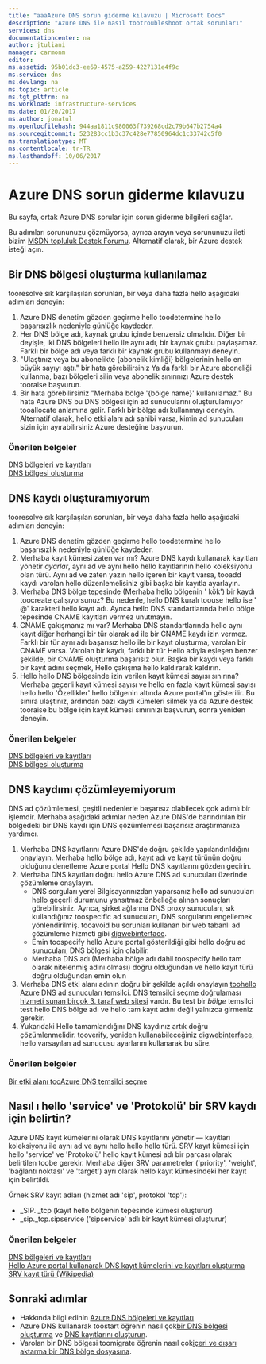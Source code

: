 ```yaml
---
title: "aaaAzure DNS sorun giderme kılavuzu | Microsoft Docs"
description: "Azure DNS ile nasıl tootroubleshoot ortak sorunları"
services: dns
documentationcenter: na
author: jtuliani
manager: carmonm
editor: 
ms.assetid: 95b01dc3-ee69-4575-a259-4227131e4f9c
ms.service: dns
ms.devlang: na
ms.topic: article
ms.tgt_pltfrm: na
ms.workload: infrastructure-services
ms.date: 01/20/2017
ms.author: jonatul
ms.openlocfilehash: 944aa1811c980063f739268cd2c79b647b2754a4
ms.sourcegitcommit: 523283cc1b3c37c428e77850964dc1c33742c5f0
ms.translationtype: MT
ms.contentlocale: tr-TR
ms.lasthandoff: 10/06/2017
---
```

# <a name="azure-dns-troubleshooting-guide"></a>Azure DNS sorun giderme kılavuzu

Bu sayfa, ortak Azure DNS sorular için sorun giderme bilgileri sağlar.

Bu adımları sorununuzu çözmüyorsa, ayrıca arayın veya sorununuzu ileti bizim [MSDN topluluk Destek Forumu](https://social.msdn.microsoft.com/Forums/en-US/home?forum=WAVirtualMachinesVirtualNetwork). Alternatif olarak, bir Azure destek isteği açın.


## <a name="i-cant-create-a-dns-zone"></a>Bir DNS bölgesi oluşturma kullanılamaz

tooresolve sık karşılaşılan sorunları, bir veya daha fazla hello aşağıdaki adımları deneyin:

1.  Azure DNS denetim gözden geçirme hello toodetermine hello başarısızlık nedeniyle günlüğe kaydeder.
2.  Her DNS bölge adı, kaynak grubu içinde benzersiz olmalıdır. Diğer bir deyişle, iki DNS bölgeleri hello ile aynı adı, bir kaynak grubu paylaşamaz. Farklı bir bölge adı veya farklı bir kaynak grubu kullanmayı deneyin.
3.  "Ulaştınız veya bu abonelikte {abonelik kimliği} bölgelerinin hello en büyük sayıyı aştı." bir hata görebilirsiniz Ya da farklı bir Azure aboneliği kullanma, bazı bölgeleri silin veya abonelik sınırınızı Azure destek tooraise başvurun.
4.  Bir hata görebilirsiniz "Merhaba bölge '{bölge name}' kullanılamaz." Bu hata Azure DNS bu DNS bölgesi için ad sunucularını oluşturulamıyor tooallocate anlamına gelir. Farklı bir bölge adı kullanmayı deneyin. Alternatif olarak, hello etki alanı adı sahibi varsa, kimin ad sunucuları sizin için ayırabilirsiniz Azure desteğine başvurun.


### <a name="recommended-documents"></a>**Önerilen belgeler**

[DNS bölgeleri ve kayıtları](dns-zones-records.md)
<br>
[DNS bölgesi oluşturma](dns-getstarted-create-dnszone-portal.md)

## <a name="i-cant-create-a-dns-record"></a>DNS kaydı oluşturamıyorum

tooresolve sık karşılaşılan sorunları, bir veya daha fazla hello aşağıdaki adımları deneyin:

1.  Azure DNS denetim gözden geçirme hello toodetermine hello başarısızlık nedeniyle günlüğe kaydeder.
2.  Merhaba kayıt kümesi zaten var mı?  Azure DNS kaydı kullanarak kayıtları yönetir *ayarlar*, aynı ad ve aynı hello hello kayıtlarının hello koleksiyonu olan türü. Aynı ad ve zaten yazın hello içeren bir kayıt varsa, tooadd kaydı varolan hello düzenlemelisiniz gibi başka bir kayıtla ayarlayın.
3.  Merhaba DNS bölge tepesinde (Merhaba hello bölgenin ' kök') bir kaydı toocreate çalışıyorsunuz? Bu nedenle, hello DNS kuralı toouse hello ise ' @' karakteri hello kayıt adı. Ayrıca hello DNS standartlarında hello bölge tepesinde CNAME kayıtları vermez unutmayın.
4.  CNAME çakışmanız mı var?  Merhaba DNS standartlarında hello aynı kayıt diğer herhangi bir tür olarak ad ile bir CNAME kaydı izin vermez. Farklı bir tür aynı adı başarısız hello ile bir kayıt oluşturma, varolan bir CNAME varsa.  Varolan bir kaydı, farklı bir tür Hello adıyla eşleşen benzer şekilde, bir CNAME oluşturma başarısız olur. Başka bir kaydı veya farklı bir kayıt adını seçmek, Hello çakışma hello kaldırarak kaldırın.
5.  Hello hello DNS bölgesinde izin verilen kayıt kümesi sayısı sınırına? Merhaba geçerli kayıt kümesi sayısı ve hello en fazla kayıt kümesi sayısı hello hello 'Özellikler' hello bölgenin altında Azure portal'ın gösterilir. Bu sınıra ulaştınız, ardından bazı kaydı kümeleri silmek ya da Azure destek tooraise bu bölge için kayıt kümesi sınırınızı başvurun, sonra yeniden deneyin. 


### <a name="recommended-documents"></a>**Önerilen belgeler**

[DNS bölgeleri ve kayıtları](dns-zones-records.md)
<br>
[DNS bölgesi oluşturma](dns-getstarted-create-dnszone-portal.md)



## <a name="i-cant-resolve-my-dns-record"></a>DNS kaydımı çözümleyemiyorum

DNS ad çözümlemesi, çeşitli nedenlerle başarısız olabilecek çok adımlı bir işlemdir. Merhaba aşağıdaki adımlar neden Azure DNS'de barındırılan bir bölgedeki bir DNS kaydı için DNS çözümlemesi başarısız araştırmanıza yardımcı.

1.  Merhaba DNS kayıtlarını Azure DNS'de doğru şekilde yapılandırıldığını onaylayın. Merhaba hello bölge adı, kayıt adı ve kayıt türünün doğru olduğunu denetleme Azure portal Hello DNS kayıtlarını gözden geçirin.
2.  Merhaba DNS kayıtları doğru hello Azure DNS ad sunucuları üzerinde çözümleme onaylayın.
    - DNS sorguları yerel Bilgisayarınızdan yaparsanız hello ad sunucuları hello geçerli durumunu yansıtmaz önbelleğe alınan sonuçları görebilirsiniz.  Ayrıca, şirket ağlarına DNS proxy sunucuları, sık kullandığınız toospecific ad sunucuları, DNS sorgularını engellemek yönlendirilmiş.  tooavoid bu sorunları kullanan bir web tabanlı ad çözümleme hizmeti gibi [digwebinterface](http://digwebinterface.com).
    - Emin toospecify hello Azure portal gösterildiği gibi hello doğru ad sunucuları, DNS bölgesi için olabilir.
    - Merhaba DNS adı (Merhaba bölge adı dahil toospecify hello tam olarak nitelenmiş adını olması) doğru olduğundan ve hello kayıt türü doğru olduğundan emin olun
3.  Merhaba DNS etki alanı adının doğru bir şekilde açıldı onaylayın [toohello Azure DNS ad sunucuları temsilci](dns-domain-delegation.md). [DNS temsilci seçme doğrulaması hizmeti sunan birçok 3. taraf web sitesi](https://www.bing.com/search?q=dns+check+tool) vardır. Bu test bir *bölge* temsilci test hello DNS bölge adı ve hello tam kayıt adını değil yalnızca girmeniz gerekir.
4.  Yukarıdaki Hello tamamlandığını DNS kaydınız artık doğru çözümlenmelidir. tooverify, yeniden kullanabileceğiniz [digwebinterface](http://digwebinterface.com), hello varsayılan ad sunucusu ayarlarını kullanarak bu süre.


### <a name="recommended-documents"></a>**Önerilen belgeler**

[Bir etki alanı tooAzure DNS temsilci seçme](dns-domain-delegation.md)



## <a name="how-do-i-specify-hello-service-and-protocol-for-an-srv-record"></a>Nasıl ı hello 'service' ve 'Protokolü' bir SRV kaydı için belirtin?

Azure DNS kayıt kümelerini olarak DNS kayıtlarını yönetir — kayıtları koleksiyonu ile aynı ad ve aynı hello hello hello türü. SRV kayıt kümesi için hello 'service' ve 'Protokolü' hello kayıt kümesi adı bir parçası olarak belirtilen toobe gerekir. Merhaba diğer SRV parametreler ('priority', 'weight', 'bağlantı noktası' ve 'target') ayrı olarak hello kayıt kümesindeki her kayıt için belirtildi.

Örnek SRV kayıt adları (hizmet adı 'sip', protokol 'tcp'):

- \_SIP. \_tcp (kayıt hello bölgenin tepesinde kümesi oluşturur)
- \_sip.\_tcp.sipservice ('sipservice' adlı bir kayıt kümesi oluşturur)

### <a name="recommended-documents"></a>**Önerilen belgeler**

[DNS bölgeleri ve kayıtları](dns-zones-records.md)
<br>
[Hello Azure portal kullanarak DNS kayıt kümelerini ve kayıtları oluşturma](dns-getstarted-create-recordset-portal.md)
<br>
[SRV kayıt türü (Wikipedia)](https://en.wikipedia.org/wiki/SRV_record)


## <a name="next-steps"></a>Sonraki adımlar

* Hakkında bilgi edinin [Azure DNS bölgeleri ve kayıtları](dns-zones-records.md)
* Azure DNS kullanarak toostart öğrenin nasıl çok[bir DNS bölgesi oluşturma](dns-getstarted-create-dnszone-portal.md) ve [DNS kayıtlarını oluşturun](dns-getstarted-create-recordset-portal.md).
* Varolan bir DNS bölgesi toomigrate öğrenin nasıl çok[içeri ve dışarı aktarma bir DNS bölge dosyasına](dns-import-export.md).

